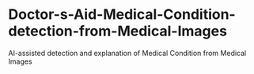 # Doctor-s-Aid-Medical-Condition-detection-from-Medical-Images
AI-assisted detection and explanation of Medical Condition from Medical Images
